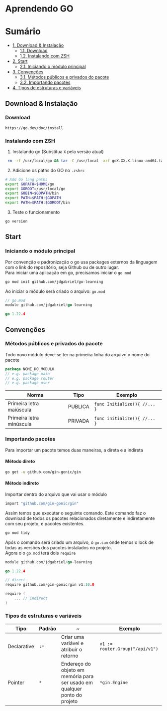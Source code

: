 # Aprendendo GO

# Sumário
- [1. Download & Instalação](#download_install)
  - [1.1. Download](#donwload)
  - [1.2. Instalando com ZSH](#install)
- [2. Start](#start)
  - [2.1. Iniciando o módulo principal](#start_init)
- [3. Convenções](#conventions)
  - [3.1. Métodos públicos e privados do pacote](#conventions_methods)
  - [3.2. Importando pacotes](#conventions_imports)
- [4. Tipos de estruturas e variáveis](#struct)


## <a name="download_install"></a> Download & Instalação

### <a name="download"></a> Download
```bash
https://go.dev/doc/install
```
### <a name="install"></a> Instalando com ZSH
1. Instalando go (Substitua `X` pela versão atual)
```bash
 rm -rf /usr/local/go && tar -C /usr/local -xzf goX.XX.X.linux-amd64.tar.gz
```
2. Adicione os paths do GO no `.zshrc`
```bash
# Add Go lang paths
export GOPATH=$HOME/go
export GOROOT=/usr/local/go
export GOBIN=$GOPATH/bin
export PATH=$PATH:$GOPATH
export PATH=$PATH:$GOROOT/bin
```
3. Teste o funcionamento
```bash
go version
```
## <a name="start"></a> Start
### <a name="start_init"></a> Iniciando o módulo principal
Por convenção e padronização o go usa packages externos da linguagem com o link do repositório, seja Github ou de outro lugar.<br/>
Para iniciar uma aplicação em go, precisamos iniciar o `go mod` 
```bash
go mod init github.com/jdgabriel/go-learning
```
Ao iniciar o módulo será criado o arquivo: `go.mod` 
```go
// go.mod
module github.com/jdgabriel/go-learning

go 1.22.4
```
## <a name="conventions"></a> Convenções
### <a name="conventions_methods"></a> Métodos públicos e privados do pacote
Todo novo módulo deve-se ter na primeira linha do arquivo o nome do pacote
```go
package NOME_DO_MODULO
// e.g. package main
// e.g. package router
// e.g. package user
```
| Norma  | Tipo | Exemplo |
|---|---|---|
|  Primeira letra maiúscula | PUBLICA  | ```func Initialize(){ //... }```|
|  Primeira letra minúscula | PRIVADA  | ```func initialize(){ //... }``` |

### <a name="conventions_imports"></a> Importando pacotes
Para importar um pacote temos duas maneiras, a direta e a indireta
#### Método direto
```bash
go get -u github.com/gin-gonic/gin
```
#### Método indireto
Importar dentro do arquivo que vai usar o módulo
```bash
import "github.com/gin-gonic/gin"
```
Assim temos que executar o seguinte comando. Este comando faz o download de todos os pacotes relacionados diretamente e indiretamente com seu projeto, e pacotes existentes.
```bash
go mod tidy
```
Após o comando será criado um arquivo, o `go.sum` onde temos o lock de todas as versões dos pacotes instalados no projeto.<br>
Agora o o `go.mod` terá dois `require`
```go
module github.com/jdgabriel/go-learning

go 1.22.4

// direct
require github.com/gin-gonic/gin v1.10.0

require (
	... // indirect
)
```
### <a name="struct"></a> Tipos de estruturas e variáveis

| Tipo  |  Padrão |~|Exemplo|
|---|---|---|---|
|  Declarative | `:=` | Criar uma variável e atribuir o retorno  | ```v1 := router.Group("/api/v1")``` |
|  Pointer | `*` | Endereço do objeto em memória para ser usado em qualquer ponto do projeto  | ```*gin.Engine``` |
